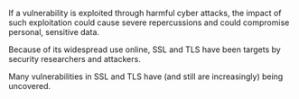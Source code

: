 If a vulnerability is exploited through harmful cyber attacks, the impact of
such exploitation could cause severe repercussions and could compromise
personal, sensitive data.

Because of its widespread use online, SSL and TLS have been targets by security
researchers and attackers.

Many vulnerabilities in SSL and TLS have (and still are increasingly) being
uncovered.
